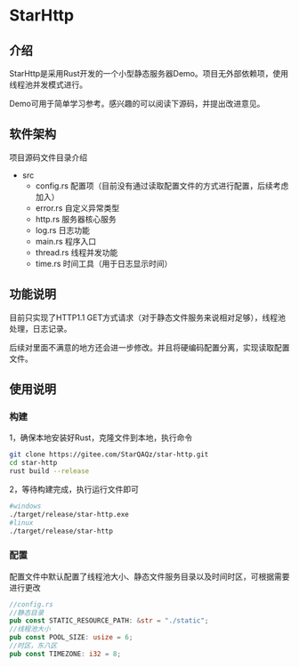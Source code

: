 # StarHttp

## 介绍

StarHttp是采用Rust开发的一个小型静态服务器Demo。项目无外部依赖项，使用线程池并发模式进行。

Demo可用于简单学习参考。感兴趣的可以阅读下源码，并提出改进意见。

## 软件架构

项目源码文件目录介绍

- src
  - config.rs 配置项（目前没有通过读取配置文件的方式进行配置，后续考虑加入）
  - error.rs 自定义异常类型
  - http.rs 服务器核心服务
  - log.rs 日志功能
  - main.rs 程序入口
  - thread.rs 线程并发功能
  - time.rs 时间工具（用于日志显示时间）

## 功能说明

目前只实现了HTTP1.1 GET方式请求（对于静态文件服务来说相对足够），线程池处理，日志记录。

后续对里面不满意的地方还会进一步修改。并且将硬编码配置分离，实现读取配置文件。

## 使用说明

### 构建

1，确保本地安装好Rust，克隆文件到本地，执行命令

```bash
git clone https://gitee.com/StarQAQz/star-http.git
cd star-http
rust build --release
```

2，等待构建完成，执行运行文件即可

```bash
#windows
./target/release/star-http.exe
#linux
./target/release/star-http
```

### 配置

配置文件中默认配置了线程池大小、静态文件服务目录以及时间时区，可根据需要进行更改

```rust
//config.rs
//静态目录
pub const STATIC_RESOURCE_PATH: &str = "./static";
//线程池大小
pub const POOL_SIZE: usize = 6;
//时区，东八区
pub const TIMEZONE: i32 = 8;
```

